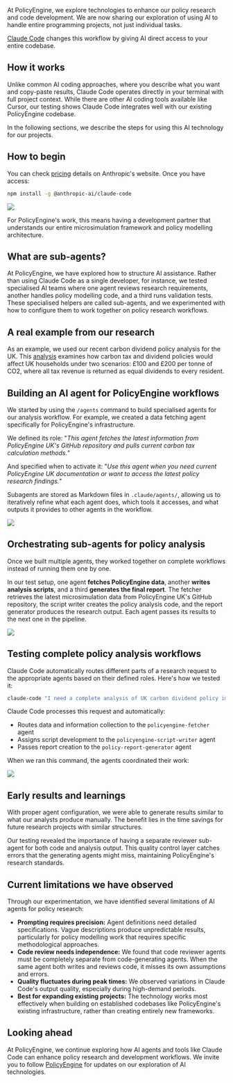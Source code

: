 At PolicyEngine, we explore technologies to enhance our policy research and code development. We are now sharing our exploration of using AI to handle entire programming projects, not just individual tasks.

[Claude Code](https://www.claude.com/product/claude-code) changes this workflow by giving AI direct access to your entire codebase.

## How it works

Unlike common AI coding approaches, where you describe what you want and copy-paste results, Claude Code operates directly in your terminal with full project context. While there are other AI coding tools available like Cursor, our testing shows Claude Code integrates well with our existing PolicyEngine codebase.

In the following sections, we describe the steps for using this AI technology for our projects.

## How to begin

You can check [pricing](https://claude.com/pricing) details on Anthropic's website. Once you have access:

```bash
npm install -g @anthropic-ai/claude-code
```

![](/images/posts/ai-agent-post/image1.png)

For PolicyEngine's work, this means having a development partner that understands our entire microsimulation framework and policy modelling architecture.

## What are sub-agents?

At PolicyEngine, we have explored how to structure AI assistance. Rather than using Claude Code as a single developer, for instance, we tested specialised AI teams where one agent reviews research requirements, another handles policy modelling code, and a third runs validation tests. These specialised helpers are called sub-agents, and we experimented with how to configure them to work together on policy research workflows.

## A real example from our research

As an example, we used our recent carbon dividend policy analysis for the UK. This [analysis](https://policyengine.org/uk/research/uk-carbon-tax-dividend) examines how carbon tax and dividend policies would affect UK households under two scenarios: £100 and £200 per tonne of CO2, where all tax revenue is returned as equal dividends to every resident.

## Building an AI agent for PolicyEngine workflows

We started by using the `/agents` command to build specialised agents for our analysis workflow. For example, we created a data fetching agent specifically for PolicyEngine's infrastructure.

We defined its role: "_This agent fetches the latest information from PolicyEngine UK's GitHub repository and pulls current carbon tax calculation methods._"

And specified when to activate it: "_Use this agent when you need current PolicyEngine UK documentation or want to access the latest policy research findings._"

Subagents are stored as Markdown files in `.claude/agents/`, allowing us to iteratively refine what each agent does, which tools it accesses, and what outputs it provides to other agents in the workflow.

![](/images/posts/ai-agent-post/image2.png)

## Orchestrating sub-agents for policy analysis

Once we built multiple agents, they worked together on complete workflows instead of running them one by one.

In our test setup, one agent **fetches PolicyEngine data**, another **writes analysis scripts**, and a third **generates the final report**. The fetcher retrieves the latest microsimulation data from PolicyEngine UK's GitHub repository, the script writer creates the policy analysis code, and the report generator produces the research output. Each agent passes its results to the next one in the pipeline.

![](/images/posts/ai-agent-post/image3.png)

## Testing complete policy analysis workflows

Claude Code automatically routes different parts of a research request to the appropriate agents based on their defined roles. Here's how we tested it:

```bash
claude-code "I need a complete analysis of UK carbon dividend policy impacts on low-income households"
```

Claude Code processes this request and automatically:

- Routes data and information collection to the `policyengine-fetcher` agent
- Assigns script development to the `policyengine-script-writer` agent
- Passes report creation to the `policy-report-generator` agent

When we ran this command, the agents coordinated their work:

![](/images/posts/ai-agent-post/image4.png)

## Early results and learnings

With proper agent configuration, we were able to generate results similar to what our analysts produce manually. The benefit lies in the time savings for future research projects with similar structures.

Our testing revealed the importance of having a separate reviewer sub-agent for both code and analysis output. This quality control layer catches errors that the generating agents might miss, maintaining PolicyEngine's research standards.

## Current limitations we have observed

Through our experimentation, we have identified several limitations of AI agents for policy research:

- **Prompting requires precision:** Agent definitions need detailed specifications. Vague descriptions produce unpredictable results, particularly for policy modelling work that requires specific methodological approaches.
- **Code review needs independence:** We found that code reviewer agents must be completely separate from code-generating agents. When the same agent both writes and reviews code, it misses its own assumptions and errors.
- **Quality fluctuates during peak times:** We observed variations in Claude Code's output quality, especially during high-demand periods.
- **Best for expanding existing projects:** The technology works most effectively when building on established codebases like PolicyEngine's existing infrastructure, rather than creating entirely new frameworks.

## Looking ahead

At PolicyEngine, we continue exploring how AI agents and tools like Claude Code can enhance policy research and development workflows. We invite you to follow [PolicyEngine](https://policyengine.org/) for updates on our exploration of AI technologies.
